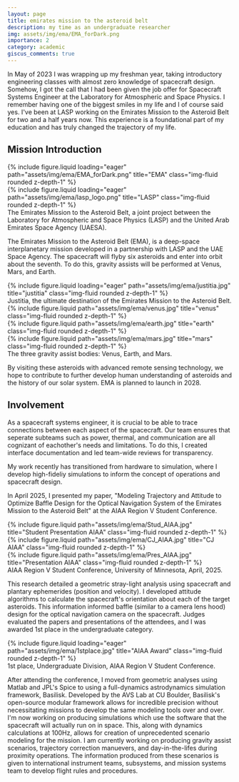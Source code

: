 ```yaml
---
layout: page
title: emirates mission to the asteroid belt
description: my time as an undergraduate researcher
img: assets/img/ema/EMA_forDark.png
importance: 2
category: academic
giscus_comments: true
---
```


In May of 2023 I was wrapping up my freshman year, taking introductory engineering classes with almost zero knowledge of spacecraft design. Somehow, I got the call that I had been given the job offer for Spacecraft Systems Engineer at the Laboratory for Atmospheric and Space Physics. I remember having one of the biggest smiles in my life and I of course said yes. I've been at LASP working on the Emirates Mission to the Asteroid Belt for two and a half years now. This experience is a foundational part of my education and has truly changed the trajectory of my life.


<h2> Mission Introduction </h2>
<div class="row">
    <div class="col-sm mt-2 mt-md-0">
        {% include figure.liquid loading="eager" path="assets/img/ema/EMA_forDark.png" title="EMA" class="img-fluid rounded z-depth-1" %}
    </div>
    <div class="col-sm mt-2 mt-md-0">
        {% include figure.liquid loading="eager" path="assets/img/ema/lasp_logo.png" title="LASP" class="img-fluid rounded z-depth-1" %}
    </div>
</div>
<div class="caption">
    The Emirates Mission to the Asteroid Belt, a joint project between the Laboratory for Atmospheric and Space Physics (LASP) and the United Arab Emirates Space Agency (UAESA).
</div>

The Emirates Mission to the Asteroid Belt (EMA), is a deep-space interplanetary mission developed in a partnership with LASP and the UAE Space Agency. The spacecraft will flyby six asteroids and enter into orbit about the seventh. To do this, gravity assists will be performed at Venus, Mars, and Earth.

<div class="row">
    <div class="col-sm mt-3 mt-md-0">
        {% include figure.liquid loading="eager" path="assets/img/ema/justitia.jpg" title="justitia" class="img-fluid rounded z-depth-1" %}
    </div>
</div>
<div class="caption">
    Justitia, the ultimate destination of the Emirates Mission to the Asteroid Belt.
</div>


<div class="row justify-content-sm-center">
    <div class="col-sm mt-3 mt-md-0">
        {% include figure.liquid path="assets/img/ema/venus.jpg" title="venus" class="img-fluid rounded z-depth-1" %}
    </div>
    <div class="col-sm mt-3 mt-md-0">
        {% include figure.liquid path="assets/img/ema/earth.jpg" title="earth" class="img-fluid rounded z-depth-1" %}
    </div>
    <div class="col-sm mt-3 mt-md-0">
        {% include figure.liquid path="assets/img/ema/mars.jpg" title="mars" class="img-fluid rounded z-depth-1" %}
    </div>
</div>
<div class="caption">
    The three gravity assist bodies: Venus, Earth, and Mars. 
</div>

By visiting these asteroids with advanced remote sensing technology, we hope to contribute to further develop human understanding of asteroids and the history of our solar system. EMA is planned to launch in 2028.

<h2> Involvement </h2>

As a spacecraft systems engineer, it is crucial to be able to trace connections between each aspect of the spacecraft. Our team ensures that seperate subteams such as power, thermal, and communication are all cognizant of eachother's needs and limitations. To do this, I created interface documentation and led team-wide reviews for transparency.

My work recently has transitioned from hardware to simulation, where I develop high-fideliy simulations to inform the concept of operations and spacecraft design. 

In April 2025, I presented my paper, "Modeling Trajectory and Attitude to Optimize Baffle Design for the Optical Navigation System of the Emirates Mission to the Asteroid Belt" at the AIAA Region V Student Conference. 

<div class="row justify-content-sm-center">
    <div class="col-sm mt-3 mt-md-0">
        {% include figure.liquid path="assets/img/ema/Stud_AIAA.jpg" title="Student Presentation AIAA" class="img-fluid rounded z-depth-1" %}
    </div>
    <div class="col-sm mt-3 mt-md-0">
        {% include figure.liquid path="assets/img/ema/CJ_AIAA.jpg" title="CJ AIAA" class="img-fluid rounded z-depth-1" %}
    </div>
    <div class="col-sm mt-3 mt-md-0">
        {% include figure.liquid path="assets/img/ema/Pres_AIAA.jpg" title="Presentation AIAA" class="img-fluid rounded z-depth-1" %}
    </div>
</div>
<div class="caption">
    AIAA Region V Student Conference, University of Minnesota, April, 2025.
</div>

This research detailed a geometric stray-light analysis using spacecraft and plantary ephemerides (position and velocity). I developed attitude algorithms to calculate the spacecraft's orientation about each of the target asteroids. This information informed baffle (similar to a camera lens hood) design for the optical navigation camera on the spacecraft. Judges evaluated the papers and presentations of the attendees, and I was awarded 1st place in the undergraduate category.

<div class="row">
    <div class="col-sm mt-3 mt-md-0">
        {% include figure.liquid loading="eager" path="assets/img/ema/1stplace.jpg" title="AIAA Award" class="img-fluid rounded z-depth-1" %}
    </div>
</div>
<div class="caption">
    1st place, Undergraduate Division, AIAA Region V Student Conference.
</div>

After attending the conference, I moved from geometric analyses using Matlab and JPL's Spice to using a full-dynamics astrodynamics simulation framework, Basilisk. Developed by the AVS Lab at CU Boulder, Basilisk's open-source modular framework allows for incredible precision without necessitating missions to develop the same modeling tools over and over. I'm now working on producing simulations which use the software that the spacecraft will actually run on in space. This, along with dynamics calculations at 100Hz, allows for creation of unprecedented scenario modeling for the mission. I am currently working on producing gravity assist scenarios, trajectory correction manuevers, and day-in-the-lifes during proximity operations. The information produced from these scenarios is given to international instrument teams, subsystems, and mission systems team to develop flight rules and procedures.
